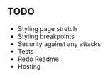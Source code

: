 ## TODO

- Styling page stretch
- Styling breakpoints
- Security against any attacks
- Tests
- Redo Readme
- Hosting

